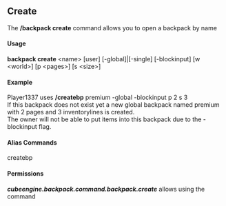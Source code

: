 ## Create ##
The **/backpack create** command allows you to open a backpack by name

#### Usage ####
**backpack create** <name\> [user] [-global]|[-single] [-blockinput] [w <world\>] [p <pages\>] [s <size\>]

#### Example ####
Player1337 uses **/createbp** premium -global -blockinput p 2 s 3  
If this backpack does not exist yet
a new global backpack named premium with 2 pages and 3 inventorylines is created.  
The owner will not be able to put items into this backpack due to the -blockinput flag.

#### Alias Commands ####
createbp

#### Permissions ####
***cubeengine.backpack.command.backpack.create*** allows using the command